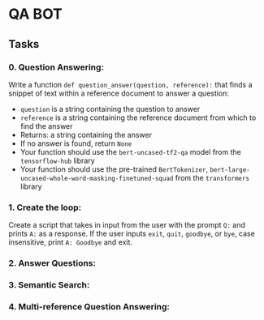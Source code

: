 # QA BOT

## Tasks

### 0. Question Answering:
Write a function ``def question_answer(question, reference):`` that finds a snippet of text within a reference document to answer a question:

- ``question`` is a string containing the question to answer
- ``reference`` is a string containing the reference document from which to find the answer
- Returns: a string containing the answer
- If no answer is found, return ``None``
- Your function should use the ``bert-uncased-tf2-qa`` model from the ``tensorflow-hub`` library
- Your function should use the pre-trained ``BertTokenizer``, ``bert-large-uncased-whole-word-masking-finetuned-squad`` from the ``transformers`` library

### 1. Create the loop:
Create a script that takes in input from the user with the prompt ``Q:`` and prints ``A:`` as a response. If the user inputs ``exit``, ``quit``, ``goodbye``, or ``bye``, case insensitive, print ``A: Goodbye`` and exit.

### 2. Answer Questions:
### 3. Semantic Search:
### 4. Multi-reference Question Answering: